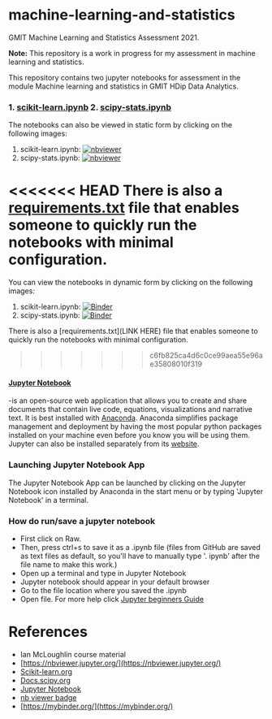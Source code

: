 # machine-learning-and-statistics
GMIT Machine Learning and Statistics Assessment 2021. 

<div class="alert alert-info">
  <strong>Note:</strong> This repository is a work in progress for my assessment in machine learning and statistics. </div>

This repository contains two jupyter notebooks for assessment in the module Machine learning and statistics in GMIT HDip Data Analytics. 
### 1. [scikit-learn.ipynb](https://github.com/AineNicD/machine-learning-and-statistics/blob/main/scikit-learn.ipynb) 2. [scipy-stats.ipynb](https://github.com/AineNicD/machine-learning-and-statistics/blob/main/scipy-stats.ipynb)

The notebooks can also be viewed in static form by clicking on the following images:
1. scikit-learn.ipynb: [![nbviewer](https://raw.githubusercontent.com/jupyter/design/master/logos/Badges/nbviewer_badge.svg)](https://nbviewer.jupyter.org/github/AineNicD/machine-learning-and-statistics/blob/main/scikit-learn.ipynb)
2. scipy-stats.ipynb: [![nbviewer](https://raw.githubusercontent.com/jupyter/design/master/logos/Badges/nbviewer_badge.svg)](https://nbviewer.jupyter.org/github/AineNicD/machine-learning-and-statistics/blob/main/scipy-stats.ipynb)

<<<<<<< HEAD
There is also a [requirements.txt](https://github.com/AineNicD/machine-learning-and-statistics/blob/main/requirements.txt) file that enables someone to quickly run the notebooks with minimal configuration. 
=======
You can view the notebooks in dynamic form by clicking on the following images: 
1. scikit-learn.ipynb: [![Binder](https://mybinder.org/badge_logo.svg)](https://mybinder.org/v2/gh/AineNicD/machine-learning-and-statistics/blob/main/scikit-learn.ipynb/HEAD?filepath=scikit-learn.ipynb)
2. scipy-stats.ipynb: [![Binder](https://mybinder.org/badge_logo.svg)](https://mybinder.org/v2/gh/AineNicD/machine-learning-and-statistics/blob/main/scipy-stats.ipynb/HEAD?filepath=scipy-stats.ipynb)

There is also  a [requirements.txt](LINK HERE) file that enables someone to quickly run the notebooks with minimal configuration. 
>>>>>>> c6fb825ca4d6c0ce99aea55e96ae35808010f319


#### [Jupyter Notebook](https://jupyter.org/)
-is an open-source web application that allows you to create and share documents that contain live code, equations, visualizations and narrative text. It is best installed with [Anaconda](https://www.anaconda.com/). 
Anaconda simplifies package management and deployment by having the most popular python packages installed on your machine even before you know you will be using them. 
Jupyter can also be installed separately from its [website](https://jupyter.org/).

### Launching Jupyter Notebook App
The Jupyter Notebook App can be launched by clicking on the Jupyter Notebook icon installed by Anaconda in the start menu or by typing 'Jupyter Notebook' in a terminal.
### How do run/save a jupyter notebook
- First click on Raw.
- Then, press ctrl+s to save it as a .ipynb file (files from GitHub are saved as text files as default, so you'll have to manually type '. ipynb' after the file name to make this work.)
- Open up a terminal and type in Jupyter Notebook
- Jupyter notebook should appear in your default browser 
- Go to the file location where you saved the .ipynb
- Open file.
For more help click [Jupyter beginners Guide](https://jupyter-notebook-beginner-guide.readthedocs.io/en/latest/execute.html)


# References
* Ian McLoughlin course material 
* [https://nbviewer.jupyter.org/](https://nbviewer.jupyter.org/)
* [Scikit-learn.org](https://scikit-learn.org/stable/)
* [Docs.scipy.org](https://docs.scipy.org/doc/scipy/reference/stats.html)
* [Jupyter Notebook](https://jupyter.org/)
* [nb viewer badge](https://github.com/jupyter/nbviewer/issues/714)
* [https://mybinder.org/](https://mybinder.org/)


